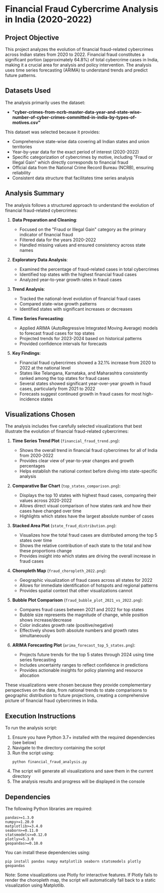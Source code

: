 # Financial Fraud Cybercrime Analysis in India (2020-2022)

## Project Objective

This project analyzes the evolution of financial fraud-related cybercrimes across Indian states from 2020 to 2022. Financial fraud constitutes a significant portion (approximately 64.8%) of total cybercrime cases in India, making it a crucial area for analysis and policy intervention. The analysis uses time series forecasting (ARIMA) to understand trends and predict future patterns.

## Datasets Used

The analysis primarily uses the dataset:
- **"cyber-crimes-from-ncrb-master-data-year-and-state-wise-number-of-cyber-crimes-committed-in-india-by-types-of-motives.csv"**

This dataset was selected because it provides:
- Comprehensive state-wise data covering all Indian states and union territories
- Year-by-year data for the exact period of interest (2020-2022)
- Specific categorization of cybercrimes by motive, including "Fraud or Illegal Gain" which directly corresponds to financial fraud
- Official data from the National Crime Record Bureau (NCRB), ensuring reliability
- Consistent data structure that facilitates time series analysis

## Analysis Summary

The analysis follows a structured approach to understand the evolution of financial fraud-related cybercrimes:

1. **Data Preparation and Cleaning**:
   - Focused on the "Fraud or Illegal Gain" category as the primary indicator of financial fraud
   - Filtered data for the years 2020-2022
   - Handled missing values and ensured consistency across state names

2. **Exploratory Data Analysis**:
   - Examined the percentage of fraud-related cases in total cybercrimes
   - Identified top states with the highest financial fraud cases
   - Analyzed year-to-year growth rates in fraud cases

3. **Trend Analysis**:
   - Tracked the national-level evolution of financial fraud cases
   - Compared state-wise growth patterns
   - Identified states with significant increases or decreases

4. **Time Series Forecasting**:
   - Applied ARIMA (AutoRegressive Integrated Moving Average) models to forecast fraud cases for top states
   - Projected trends for 2023-2024 based on historical patterns
   - Provided confidence intervals for forecasts

5. **Key Findings**:
   - Financial fraud cybercrimes showed a 32.1% increase from 2020 to 2022 at the national level
   - States like Telangana, Karnataka, and Maharashtra consistently ranked among the top states for fraud cases
   - Several states showed significant year-over-year growth in fraud cases, particularly from 2021 to 2022
   - Forecasts suggest continued growth in fraud cases for most high-incidence states

## Visualizations Chosen

The analysis includes five carefully selected visualizations that best illustrate the evolution of financial fraud-related cybercrimes:

1. **Time Series Trend Plot** (`financial_fraud_trend.png`): 
   - Shows the overall trend in financial fraud cybercrimes for all of India from 2020-2022
   - Provides clear view of year-to-year changes and growth percentages
   - Helps establish the national context before diving into state-specific analysis

2. **Comparative Bar Chart** (`top_states_comparison.png`):
   - Displays the top 10 states with highest fraud cases, comparing their values across 2020-2022
   - Allows direct visual comparison of how states rank and how their cases have changed over time
   - Highlights which states have the largest absolute number of cases

3. **Stacked Area Plot** (`state_fraud_distribution.png`):
   - Visualizes how the total fraud cases are distributed among the top 5 states over time
   - Shows the relative contribution of each state to the total and how these proportions change
   - Provides insight into which states are driving the overall increase in fraud cases

4. **Choropleth Map** (`fraud_choropleth_2022.png`):
   - Geographic visualization of fraud cases across all states for 2022
   - Allows for immediate identification of hotspots and regional patterns
   - Provides spatial context that other visualizations cannot

5. **Bubble Plot Comparison** (`fraud_bubble_plot_2021_vs_2022.png`):
   - Compares fraud cases between 2021 and 2022 for top states
   - Bubble size represents the magnitude of change, while position shows increase/decrease
   - Color indicates growth rate (positive/negative)
   - Effectively shows both absolute numbers and growth rates simultaneously

6. **ARIMA Forecasting Plot** (`arima_forecast_top_5_states.png`):
   - Projects future trends for the top 5 states through 2024 using time series forecasting
   - Includes uncertainty ranges to reflect confidence in predictions
   - Provides actionable insights for policy planning and resource allocation

These visualizations were chosen because they provide complementary perspectives on the data, from national trends to state comparisons to geographic distribution to future projections, creating a comprehensive picture of financial fraud cybercrimes in India.

## Execution Instructions

To run the analysis script:

1. Ensure you have Python 3.7+ installed with the required dependencies (see below)
2. Navigate to the directory containing the script
3. Run the script using:
   ```
   python financial_fraud_analysis.py
   ```
4. The script will generate all visualizations and save them in the current directory
5. The analysis results and progress will be displayed in the console

## Dependencies

The following Python libraries are required:

```
pandas>=1.3.0
numpy>=1.20.0
matplotlib>=3.4.0
seaborn>=0.11.0
statsmodels>=0.12.0
plotly>=5.3.0
geopandas>=0.10.0
```

You can install these dependencies using:

```
pip install pandas numpy matplotlib seaborn statsmodels plotly geopandas
```

Note: Some visualizations use Plotly for interactive features. If Plotly fails to render the choropleth map, the script will automatically fall back to a static visualization using Matplotlib.